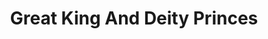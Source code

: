--- 
title: "Great King And Deity Princes"
publishdate: "2019-9-13T16:48:46+02:00"
src: "https://365manga.net/manga/great-king-and-deity-princes"
image: "https://data.365manga.net/images/thumbnails/1881-great-king-and-deity-princes.jpg"
description: ""
---